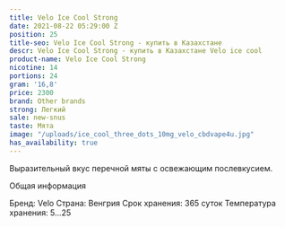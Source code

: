 ```yaml
---
title: Velo Ice Cool Strong
date: 2021-08-22 05:29:00 Z
position: 25
title-seo: Velo Ice Cool Strong - купить в Казахстане
descr: Velo Ice Cool Strong - купить в Казахстане Velo ice cool
product-name: Velo Ice Cool Strong
nicotine: 14
portions: 24
gram: '16,8'
price: 2300
brand: Other brands
strong: Легкий
sale: new-snus
taste: Мята
image: "/uploads/ice_cool_three_dots_10mg_velo_cbdvape4u.jpg"
has_availability: true
---
```


Выразительный вкус перечной мяты с освежающим
послевкусием.

Общая информация

Бренд:
Velo
Страна:
Венгрия
Срок хранения:
365 суток
Температура хранения:
5...25